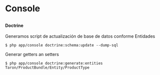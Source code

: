 # Console

## 

#### Doctrine
Generamos script de actualización de base de datos conforme Entidades
```
$ php app/console doctrine:schema:update --dump-sql
```
Generar getters an setters
```
$ php app/console doctrine:generate:entities Taron/ProductBundle/Entity/ProductType
```
